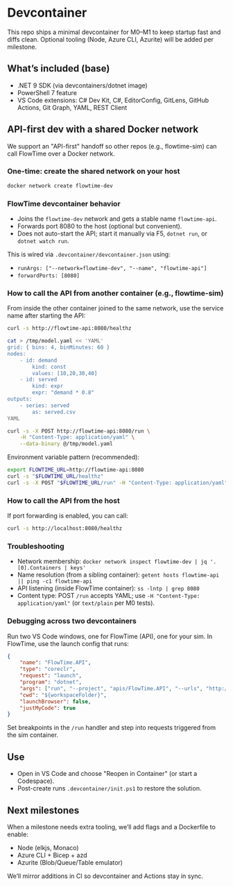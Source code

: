 # Devcontainer

This repo ships a minimal devcontainer for M0–M1 to keep startup fast and diffs clean. Optional tooling (Node, Azure CLI, Azurite) will be added per milestone.

## What’s included (base)
- .NET 9 SDK (via devcontainers/dotnet image)
- PowerShell 7 feature
- VS Code extensions: C# Dev Kit, C#, EditorConfig, GitLens, GitHub Actions, Git Graph, YAML, REST Client

## API-first dev with a shared Docker network

We support an "API-first" handoff so other repos (e.g., flowtime-sim) can call FlowTime over a Docker network.

### One-time: create the shared network on your host

```bash
docker network create flowtime-dev
```

### FlowTime devcontainer behavior

- Joins the `flowtime-dev` network and gets a stable name `flowtime-api`.
- Forwards port 8080 to the host (optional but convenient).
- Does not auto-start the API; start it manually via F5, `dotnet run`, or `dotnet watch run`.

This is wired via `.devcontainer/devcontainer.json` using:
- `runArgs: ["--network=flowtime-dev", "--name", "flowtime-api"]`
- `forwardPorts: [8080]`

### How to call the API from another container (e.g., flowtime-sim)

From inside the other container joined to the same network, use the service name after starting the API:

```bash
curl -s http://flowtime-api:8080/healthz

cat > /tmp/model.yaml << 'YAML'
grid: { bins: 4, binMinutes: 60 }
nodes:
	- id: demand
		kind: const
		values: [10,20,30,40]
	- id: served
		kind: expr
		expr: "demand * 0.8"
outputs:
	- series: served
		as: served.csv
YAML

curl -s -X POST http://flowtime-api:8080/run \
	-H "Content-Type: application/yaml" \
	--data-binary @/tmp/model.yaml
```

Environment variable pattern (recommended):

```bash
export FLOWTIME_URL=http://flowtime-api:8080
curl -s "$FLOWTIME_URL/healthz"
curl -s -X POST "$FLOWTIME_URL/run" -H "Content-Type: application/yaml" --data-binary @/tmp/model.yaml
```

### How to call the API from the host

If port forwarding is enabled, you can call:

```bash
curl -s http://localhost:8080/healthz
```

### Troubleshooting

- Network membership: `docker network inspect flowtime-dev | jq '.[0].Containers | keys'`
- Name resolution (from a sibling container): `getent hosts flowtime-api || ping -c1 flowtime-api`
- API listening (inside FlowTime container): `ss -lntp | grep 8080`
- Content type: POST `/run` accepts YAML; use `-H "Content-Type: application/yaml"` (or `text/plain` per M0 tests).

### Debugging across two devcontainers

Run two VS Code windows, one for FlowTime (API), one for your sim. In FlowTime, use the launch config that runs:

```json
{
	"name": "FlowTime.API",
	"type": "coreclr",
	"request": "launch",
	"program": "dotnet",
	"args": ["run", "--project", "apis/FlowTime.API", "--urls", "http://0.0.0.0:8080"],
	"cwd": "${workspaceFolder}",
	"launchBrowser": false,
	"justMyCode": true
}
```

Set breakpoints in the `/run` handler and step into requests triggered from the sim container.

## Use
- Open in VS Code and choose "Reopen in Container" (or start a Codespace).
- Post-create runs `.devcontainer/init.ps1` to restore the solution.

## Next milestones
When a milestone needs extra tooling, we’ll add flags and a Dockerfile to enable:
- Node (elkjs, Monaco)
- Azure CLI + Bicep + azd
- Azurite (Blob/Queue/Table emulator)

We’ll mirror additions in CI so devcontainer and Actions stay in sync.
